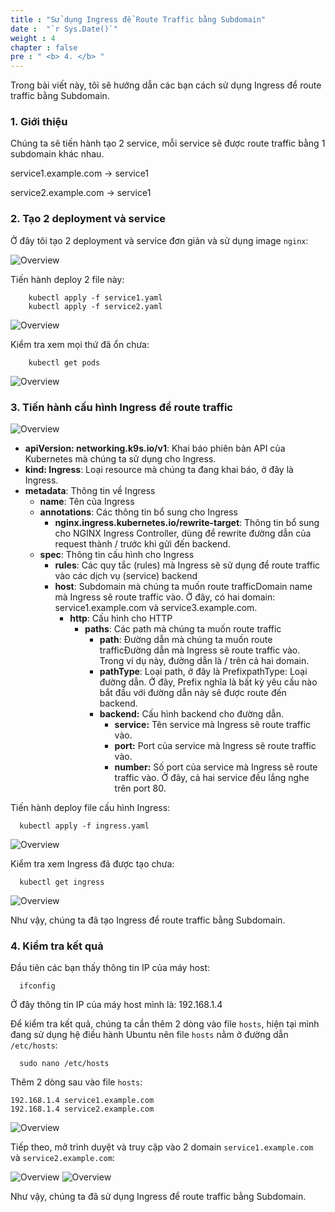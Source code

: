 ```yaml
---
title : "Sử dụng Ingress để Route Traffic bằng Subdomain"
date :  "`r Sys.Date()`" 
weight : 4
chapter : false
pre : " <b> 4. </b> "
---
```


Trong bài viết này, tôi sẽ hướng dẫn các bạn cách sử dụng Ingress để route traffic bằng Subdomain.

### 1. Giới thiệu

Chúng ta sẽ tiến hành tạo 2 service, mỗi service sẽ được route traffic bằng 1 subdomain khác nhau.

service1.example.com -> service1

service2.example.com -> service1

### 2. Tạo 2 deployment và service

Ở đây tôi tạo 2 deployment và service đơn giản và sử dụng image `nginx`:

![Overview](/images/07.png)

Tiến hành deploy 2 file này:

        kubectl apply -f service1.yaml
        kubectl apply -f service2.yaml

![Overview](/images/08.png)

Kiểm tra xem mọi thứ đã ổn chưa:

        kubectl get pods

![Overview](/images/09.png)

### 3. Tiến hành cấu hình Ingress để route traffic

![Overview](/images/10.png)

- **apiVersion: networking.k9s.io/v1**: Khai báo phiên bản API của Kubernetes mà chúng ta sử dụng cho Ingress.
- **kind: Ingress**: Loại resource mà chúng ta đang khai báo, ở đây là Ingress.
- **metadata**: Thông tin về Ingress
  - **name**: Tên của Ingress
  - **annotations**: Các thông tin bổ sung cho Ingress
    - **nginx.ingress.kubernetes.io/rewrite-target**: Thông tin bổ sung cho NGINX Ingress Controller, dùng để rewrite đường dẫn của request thành / trước khi gửi đến backend. 
  - **spec**: Thông tin cấu hình cho Ingress
    - **rules**: Các quy tắc (rules) mà Ingress sẽ sử dụng để route traffic vào các dịch vụ (service) backend 
    - **host**: Subdomain mà chúng ta muốn route trafficDomain name mà Ingress sẽ route traffic vào. Ở đây, có hai domain: service1.example.com và service3.example.com.
        - **http**: Cấu hình cho HTTP
          - **paths**: Các path mà chúng ta muốn route traffic
            - **path**: Đường dẫn mà chúng ta muốn route trafficĐường dẫn mà Ingress sẽ route traffic vào. Trong ví dụ này, đường dẫn là / trên cả hai domain.
            - **pathType**: Loại path, ở đây là PrefixpathType: Loại đường dẫn. Ở đây, Prefix nghĩa là bất kỳ yêu cầu nào bắt đầu với đường dẫn này sẽ được route đến backend.
            - **backend:** Cấu hình backend cho đường dẫn.
              - **service:** Tên service mà Ingress sẽ route traffic vào.
              - **port:** Port của service mà Ingress sẽ route traffic vào.
              - **number:** Số port của service mà Ingress sẽ route traffic vào. Ở đây, cả hai service đều lắng nghe trên port 80.

Tiến hành deploy file cấu hình Ingress:

      kubectl apply -f ingress.yaml

![Overview](/images/11.png)

Kiểm tra xem Ingress đã được tạo chưa:

      kubectl get ingress

![Overview](/images/12.png)

Như vậy, chúng ta đã tạo Ingress để route traffic bằng Subdomain.

### 4. Kiểm tra kết quả

Đầu tiên các bạn thấy thông tin IP của máy host:

      ifconfig

Ở đây thông tin IP của máy host mình là: 192.168.1.4

Để kiểm tra kết quả, chúng ta cần thêm 2 dòng vào file `hosts`, hiện tại mình đang sử dụng hệ điều hành Ubuntu nên file `hosts` nằm ở đường dẫn `/etc/hosts`:

      sudo nano /etc/hosts

Thêm 2 dòng sau vào file `hosts`:

    192.168.1.4 service1.example.com
    192.168.1.4 service2.example.com

![Overview](/images/13.png)

Tiếp theo, mở trình duyệt và truy cập vào 2 domain `service1.example.com` và `service2.example.com`:

![Overview](/images/14.png)
![Overview](/images/15.png)

Như vậy, chúng ta đã sử dụng Ingress để route traffic bằng Subdomain.

